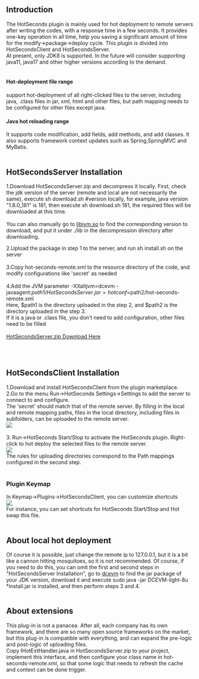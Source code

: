 ## Introduction
The HotSeconds plugin is mainly used for hot deployment to remote servers after writing the codes, with a response time in a few seconds. It provides one-key operation in all time, help you saving a significant amount of time for the modify->package->deploy cycle. This plugin is divided into HotSecondsClient and HotSecondsServer.<br>
At present, only JDK8 is supported.  In the future will consider supporting java11, java17 and other higher versions according to the demand.<br><br>

#### Hot-deployment file range
support hot-deployment of all right-clicked files to the server, including java, .class files in jar, xml, html and other files, but path mapping needs to be configured for other files except java.
#### Java hot reloading range
It supports code modification, add fields, add methods, and add classes. It also supports framework context updates such as Spring,SpringMVC and MyBatis.
<br><br>

## HotSecondsServer Installation
1.Download HotSecondsServer.zip and decompress it locally. First, check the jdk version of the server (remote and local are not necessarily the same), execute sh download.sh #version locally, for example, java version "1.8.0_181" is 181, then execute sh download.sh 181, the required files will be downloaded at this time. <br><br>
You can also manually go to [libjvm.so](https://github.com/thanple/HotSecondsIDEA/releases/tag/libjvm_so) to find the corresponding version to download, and put it under ./lib in the decompression directory after downloading.

2.Upload the package in step 1 to the server, and run sh install.sh on the server <br><br>
3.Copy hot-seconds-remote.xml to the resource directory of the code, and modify configurations like 'secret' as needed<br><br>
4.Add the JVM parameter -XXaltjvm=dcevm -javaagent:$path1/HotSecondsServer.jar=hotconf=$path2/hot-seconds-remote.xml<br>
Here, $path1 is the directory uploaded in the step 2, and $path2 is the directory uploaded in the step 3.<br>
If it is a java or .class file, you don’t need to add configuration, other files need to be filled<br><br>
[HotSecondsServer.zip Download Here](https://github.com/thanple/HotSecondsIDEA/releases/tag/HotSecondsServer)

<br><br>

## HotSecondsClient Installation
1.Download and install HotSecondsClient from the plugin marketplace.<br>
2.Go to the menu Run->HotSeconds Settings->Settings to add the server to connect to and configure.<br>
The 'secret' should match that of the remote server. By filling in the local and remote mapping paths, files in the local directory, including files in subfolders, can be uploaded to the remote server.<br>
![](https://github.com/thanple/HotSecondsIDEA/blob/master/img/hotseconds-setting.png)
<br><br>
3. Run->HotSeconds Start/Stop to activate the HotSeconds plugin. Right-click to hot deploy the selected files to the remote server.<br>
![](https://github.com/thanple/HotSecondsIDEA/blob/master/img/use.png)
<br>The rules for uploading directories correspond to the Path mappings configured in the second step.<br><br>

### Plugin Keymap
In Keymap->Plugins->HotSecondsClient, you can customize shortcuts<br>
![](https://github.com/thanple/HotSecondsIDEA/blob/master/img/keymap.png)
<br>For instance, you can set shortcuts for HotSeconds Start/Stop and Hot swap this file.
<br><br>

## About local hot deployment
Of course it is possible, just change the remote ip to 127.0.0.1, but it is a bit like a cannon hitting mosquitoes, so it is not recommended.
Of course, if you need to do this, you can omit the first and second steps in "HotSecondsServer Installation", go to [dcevm](https://github.com/dcevm/dcevm/releases) to find the jar package of your JDK version, download it and execute sudo java -jar DCEVM-light-8u *install.jar is installed, and then perform steps 3 and 4.
<br><br>

## About extensions
This plug-in is not a panacea. After all, each company has its own framework, and there are so many open source frameworks on the market, but this plug-in is compatible with everything, and can expand the pre-logic and post-logic of uploading files. <br>
Copy IHotExtHandler.java in HotSecondsServer.zip to your project, implement this interface, and then configure your class name in hot-seconds-remote.xml, so that some logic that needs to refresh the cache and context can be done trigger.

